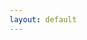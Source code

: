 ```yaml
---
layout: default
---
```


<!--
# Workshop proceedings

For a limited period, free access to the workshop proceedings is available [at this link](https://link.springer.com/book/10.1007/978-3-031-73483-0).
-->
